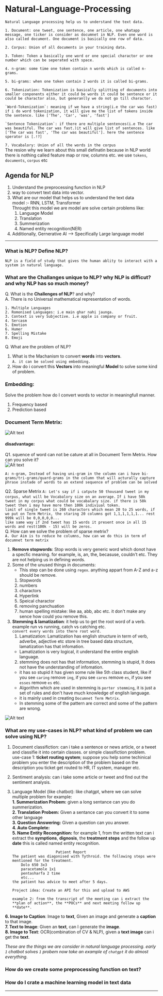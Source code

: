 # Natural-Language-Processing

```
Natural Language processing help us to understand the text data.
```
```1. Document: one tweet, one sentence, one article, one whatapp message, one ticker is consider as documnet in NLP. Even one word is also called document. One document is basically one row of data.```

```2. Corpus: Union of all documents in your training data.```

```3. Token: Token a basically one word or one special charactor or one number which can be seperated with space. ```

```4. n-gram: some time one token contain n words which is called n-grams.```

```5. bi-grams: when one token contain 2 words it is called bi-grams.```

```6. Tokenization: Tokenization is basically splitting of documents into smaller conponents either it could be words it could be sentence or it could be charactor also, but generanlly we do not go till charactor.```

    `Word-Tokenization`: meaning if we have a string(i.e the car was fast) if i do word tokenization, it will give me the list of tokens inside the sentence. like ['The', 'Car', 'was', 'fast']

    `Sentence Tokenization`: if there are multiple sentences(i.e The car was beautiful. The car was fast.)it will give list of sentences. like ['The car was fast', 'The car was beautiful']. here the sentence sperator is [.!?]

`7. Vocabalory: Union of all the words in the corpus` <br>
The resion why we learn about this small definatin because in NLP world there is nothing called feature map or row, columns etc. we use `tokens`, `documents`, `corpus` etc

## Agenda for NLP
1. Understand the preprocessing function in NLP
2. way to convert text data into vector.
3. What are our model that helps us to understand the text data <br>
    model :- RNN, LSTM, Transformer <br>
    Throught this model we are model are solve certain problems like:
    1. Language Model
    2. Translation
    3. Summerization
    4. Named entity recognition(NER)
4. Additionally, Gernerative AI --> Specifically Large language model

-----------------------------------------------------------------
### What is NLP? Define NLP?
```
NLP is a field of study that gives the human ablity to interact with a system in natural language.
```




### What are the Challanges unique to NLP? why NLP is difficut? and why NLP has so much money?
Q. What is the __Challenges of NLP__? and why? <br>
A. There is no Universal mathematical representation of words.
```
1. Multiple Languages
2. Romonised Languages: i.e main ghar nahi jaunga.
3. Context is very Subjective. i.e apple is company or fruit.
4. Sercasm
5. Emotion
6. Humer
7. Spelling Mistake
8. Emoji
```

Q. What are the problem of NLP?
1. What is the Machanism to convert **words** into **vectors**. <br>
`A. it can be solved using embedding.`
2. How do i convert this **Vectors** into meaningful **Model** to solve some kind of problem.

### Embedding: 
Solve the problem how do I convert words to vector in meaningfull manner.
1. Frequency based
2. Prediction based

### Document Term Metrix:
![Alt text](image.png)

#### disadvantage: 
Q1. squence of word can not be cature at all in Document Term Metrix. How can you solve it? <br>
![Alt text](image-1.png)

`A: n-gram, Instead of having uni-gram in the column can i have bi-grams/tri-grams/quard-grams in the column that will acturally capture phrase instade of words to an extend sequence of problem can be solved`

Q2. Sparse Metrix
`A: Let's say if i catpute 50 thousand tweet in my corpus, what will be Vocabalory size on an average.`
`If i have 50k tweet in my corpus what could be vocabalary size.
if there is 50k tweet then i may have more then 100k indiviual token.` <br>
`limit of single tweet is 260 charactors which mean 20 to 25 words, if we put on Term Metrix, the staring 20 columns got 1,1,1,1,1,1... rest 999k will be 0,0,0,0,0...` <br>
`like same way if 2nd tweet has 15 words it present once in all 15 words and rest(100k - 15) will be zeros.` <br>
Q. How can we solve the problem of sparse metrix? <br>
`A. Our Aim is to reduce he columns, how can we do this in term of documnet term metrix` <br>
1. **Remove stopwords**: Stop words is very generic word which donot have a specfic meaning. for example, is, an, the, becasuse, couldn't etc. They are not helping us in defining words.
2. Some of the unused things in documents:
    * This step can be done using `regex`. anything appart from A-Z and a-z should be remove.
    1. Stopwords
    2. numbers
    3. charactors
    4. Hyperlink
    5. Speical charactor
    6. removing panchuation 
    7. human spelling mistake: like aa, abb, abc etc. it don't make any sence how could you remove this. <br>
3. **Stemming & lamatization**: it help us to get the root word of a verb. example run vs running, catch vs catching etc. <br>
`convert every words into there root word.` <br>
    1. Lamatization: Lamatization has english structure in term of verb, adverbe, adjective etc store in tree based data structure, lamatization has that infomation.
    * Lamatization is very logical, it understand the entire english language.
    2. stemming does not has that information, stemming is stupid, It does not have the understanding of infomation. <br>
    * it has so stupid it has given some rule like 5th class student, like if you see `caring` remove `ing`, if you see `cares` remove `es`, if you see `esses` remove `es` etc. 
    * Algorithm which are used in stemming is `porter stemming`, it is just a set of rules and don't have much knowledge of english language.
    * it is mainly used in creating `Documnet Term Metrix`. 
    * In stemming some of the pattern are correct and some of the pattern are wrong. 

![Alt text](image-2.png)

### What are my use-cases in NLP? what kind of problem we can solve using NLP?
1. Document classifiction: can i take a sentence or news article, or a tweet and classifie it into certain classes. or simple classifiction problem. <br>
use-case 1: **ticket routing system**; suppose you help some techinical problem you enter the description of the problem based on the description you ticket get routed to HR, IT system, manager etc. <br>

2. Sentiment analysis: can i take some article or tweet and find out the sentiment analysis.

3. Language Model (like chatbot): like chatgpt, where we can solve multiple problem for example: <br>
**1. Summerization Probem:** given a long sentance can you do summerization. <br>
**2. Translation Probem:** Given a sentance can you convert it to some other language <br>
**3. Question Answering:** Given a question can you answer. <br>
**4. Auto Complete:** <br>
**5. Name Entity Recongnition:** for example 1, from the written text can i extract the **symptions**, **dignosis**, the **treatment steps** and the follow up **date** this is called named entity recognition.
    ```                     
                        Patient Report
    The patient was diagonised with Tythroid. the following steps were mentioned for the treatment. 
        Dolo 650 3x3
        paracetamole 1x1
        pentasharfa 2 time
        etc...
    the patient has advice to meet after 5 days.
    ```
    ```Project idea: Create an API for this and upload to AWS```

    ```
    example 2: from the transcript of the meeting can i extract the **plan of action**, the **POCs** and next meeting follow up **date**. 
    ``` 
**6. Image to Caption**: Image to **text**, Given an image and generate a **caption** to that image. <br>
**7. Text to Image**: Given an **text**, can I generate the **image**. <br>
**8. Image to Text**: OCR(combination of CV & NLP), given a **text image** can i get the **text**. <br>

*These are the things we are consider in natural language processing. early `1` chatbot solves `1` probem now take an example of `chatgpt` it do almost everything.*




### How do we create some preprocessing function on text?



### How do I crate a machine learning model in text data
-----------------------------------------------------------------
